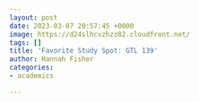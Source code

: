 ```yaml
---
layout: post
date: 2023-03-07 20:57:45 +0000
image: https://d24slhcvzhzz82.cloudfront.net/
tags: []
title: 'Favorite Study Spot: GTL 139'
author: Hannah Fisher
categories:
- academics

---
```

